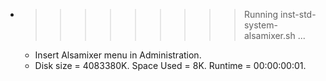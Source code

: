 * >>>>>>>>> Running inst-std-system-alsamixer.sh ...
  * Insert Alsamixer menu in Administration.
  * Disk size = 4083380K. Space Used = 8K. Runtime = 00:00:00:01.
